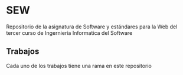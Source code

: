 # SEW
Repositorio de la asignatura de Software y estándares para la Web del tercer curso de Ingerniería Informatica del Software

## Trabajos
Cada uno de los trabajos tiene una rama en este repositorio
